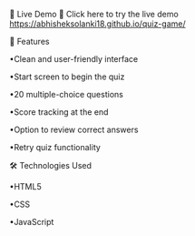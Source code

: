 🚀 Live Demo
🔗 Click here to try the live demo
https://abhisheksolanki18.github.io/quiz-game/

📂 Features

•Clean and user-friendly interface

•Start screen to begin the quiz

•20 multiple-choice questions

•Score tracking at the end

•Option to review correct answers

•Retry quiz functionality


🛠 Technologies Used

•HTML5

•CSS

•JavaScript
